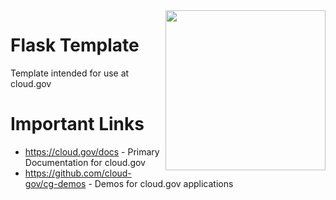 <img align="right" height="256px" src="https://cloud.gov/assets/cloud-gov-logo-b04dae679163a3711cfc70fe72952396ae8d27bc040ce5b9a7f8eee8838b8be4.svg">

# Flask Template
Template intended for use at cloud.gov

# Important Links
- https://cloud.gov/docs - Primary Documentation for cloud.gov
- https://github.com/cloud-gov/cg-demos - Demos for cloud.gov applications
